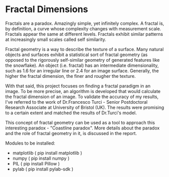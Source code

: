 # Fractal Dimensions


Fractals are a paradox. Amazingly simple, yet infinitely complex. A fractal is, by definition, a curve whose complexity changes with measurement scale. Fractals appear the same at different levels. Fractals exhibit similar patterns at increasingly small scales called self similarity.

Fractal geometry is a way to describe the texture of a surface. Many natural objects and surfaces exhibit a statistical sort of fractal geometry (as opposed to
the rigorously self-similar geometry of generated features like the snowflake). An object (i.e. fractal) has an intermediate dimensionality, such as 1.6 for an irregular line or 2.4 for an image surface. Generally, the higher the fractal dimension, the finer and rougher the texture.

With that said, this project focuses on finding a fractal paradigm in an image. To be more precise, an algorithm is developed that would calculate the fractal dimension of an image. To validate the accuracy of my results, I've referred to the work of Dr.Francesco Turci - Senior Postdoctoral Research Associate at University of Bristol (UK). The results were promising to a certain extent and matched the results of Dr.Turci's model. 

This concept of fractal geometry can be used as a tool to approach this interesting paradox - "Coastline paradox". More details about the paradox and the role of fractal geometry in it, is discussed in the report.


Modules to be installed:

- matplotlib  ( pip install matplotlib )
- numpy       ( pip install numpy )
- PIL         ( pip install Pillow )
- pylab       ( pip install pylab-sdk )
